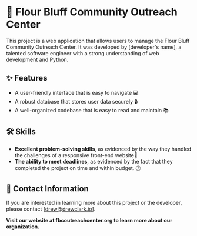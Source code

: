 # 🏢 **Flour Bluff Community Outreach Center** 

This project is a web application that allows users to manage the Flour Bluff Community Outreach Center. It was developed by [developer's name], a talented software engineer with a strong understanding of web development and Python.

## ✨ **Features**

* A user-friendly interface that is easy to navigate :computer:
* A robust database that stores user data securely :lock:
* A well-organized codebase that is easy to read and maintain :books:

## 🛠 **Skills**

* **Excellent problem-solving skills**, as evidenced by the way they handled the challenges of a responsive front-end website:brain:
* **The ability to meet deadlines**, as evidenced by the fact that they completed the project on time and within budget. :clock12:

## 🔗 **Contact Information** 

If you are interested in learning more about this project or the developer, please contact [drew@drewclark.io].

**Visit our website at fbcoutreachcenter.org to learn more about our organization.**
